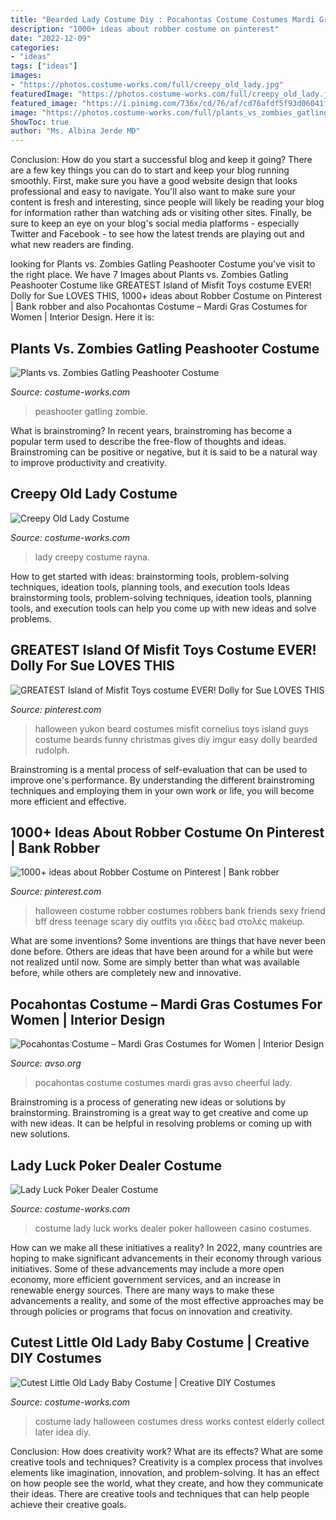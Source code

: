 ```yaml
---
title: "Bearded Lady Costume Diy : Pocahontas Costume Costumes Mardi Gras Avso Cheerful Lady"
description: "1000+ ideas about robber costume on pinterest"
date: "2022-12-09"
categories:
- "ideas"
tags: ["ideas"]
images:
- "https://photos.costume-works.com/full/creepy_old_lady.jpg"
featuredImage: "https://photos.costume-works.com/full/creepy_old_lady.jpg"
featured_image: "https://i.pinimg.com/736x/cd/76/af/cd76afdf5f93d06041f4b55b510d23fd--halloween--halloween-outfits.jpg"
image: "https://photos.costume-works.com/full/plants_vs_zombies_gatling_peashooter2.jpg"
ShowToc: true
author: "Ms. Albina Jerde MD"
---
```



Conclusion: How do you start a successful blog and keep it going?
There are a few key things you can do to start and keep your blog running smoothly. First, make sure you have a good website design that looks professional and easy to navigate. You'll also want to make sure your content is fresh and interesting, since people will likely be reading your blog for information rather than watching ads or visiting other sites. Finally, be sure to keep an eye on your blog's social media platforms - especially Twitter and Facebook - to see how the latest trends are playing out and what new readers are finding.

	

		
looking for Plants vs. Zombies Gatling Peashooter Costume you've visit to the right place. We have 7 Images about Plants vs. Zombies Gatling Peashooter Costume like GREATEST Island of Misfit Toys costume EVER! Dolly for Sue LOVES THIS, 1000+ ideas about Robber Costume on Pinterest | Bank robber and also Pocahontas Costume – Mardi Gras Costumes for Women | Interior Design. Here it is:
		
    
## Plants Vs. Zombies Gatling Peashooter Costume

<img loading=lazy src="https://photos.costume-works.com/full/plants_vs_zombies_gatling_peashooter2.jpg" onerror="this.onerror=null;this.src='https://tse4.mm.bing.net/th?id=OIP.XbHiV22biwlrwxLZN4LoJgHaJ4&amp;pid=15.1';" alt="Plants vs. Zombies Gatling Peashooter Costume">

_Source: costume-works.com_

>peashooter gatling zombie. 

	

What is brainstroming?
In recent years, brainstroming has become a popular term used to describe the free-flow of thoughts and ideas. Brainstroming can be positive or negative, but it is said to be a natural way to improve productivity and creativity.

    
## Creepy Old Lady Costume

<img loading=lazy src="https://photos.costume-works.com/full/creepy_old_lady.jpg" onerror="this.onerror=null;this.src='https://tse4.mm.bing.net/th?id=OIP.y_eiFsnDL5SHattJFu_p5AHaJ3&amp;pid=15.1';" alt="Creepy Old Lady Costume">

_Source: costume-works.com_

>lady creepy costume rayna. 

	

How to get started with ideas: brainstorming tools, problem-solving techniques, ideation tools, planning tools, and execution tools
Ideas brainstorming tools, problem-solving techniques, ideation tools, planning tools, and execution tools can help you come up with new ideas and solve problems.

    
## GREATEST Island Of Misfit Toys Costume EVER! Dolly For Sue LOVES THIS

<img loading=lazy src="https://i.pinimg.com/736x/15/2e/a7/152ea70ee3463ab7e98acb71b82215de--funny-christmas-costumes-halloween-costumes-for-guys.jpg" onerror="this.onerror=null;this.src='https://tse3.mm.bing.net/th?id=OIP.fh64NN8fxl3GfkDnzdo9-wHaNK&amp;pid=15.1';" alt="GREATEST Island of Misfit Toys costume EVER! Dolly for Sue LOVES THIS">

_Source: pinterest.com_

>halloween yukon beard costumes misfit cornelius toys island guys costume beards funny christmas gives diy imgur easy dolly bearded rudolph. 

	

Brainstroming is a mental process of self-evaluation that can be used to improve one's performance. By understanding the different brainstroming techniques and employing them in your own work or life, you will become more efficient and effective.

    
## 1000+ Ideas About Robber Costume On Pinterest | Bank Robber

<img loading=lazy src="https://i.pinimg.com/736x/cd/76/af/cd76afdf5f93d06041f4b55b510d23fd--halloween--halloween-outfits.jpg" onerror="this.onerror=null;this.src='https://tse3.mm.bing.net/th?id=OIP.IOfHWj0Rcm6sZEUqHRM4DQAAAA&amp;pid=15.1';" alt="1000+ ideas about Robber Costume on Pinterest | Bank robber">

_Source: pinterest.com_

>halloween costume robber costumes robbers bank friends sexy friend bff dress teenage scary diy outfits για ιδέες bad στολές makeup. 

	

What are some inventions?
Some inventions are things that have never been done before. Others are ideas that have been around for a while but were not realized until now. Some are simply better than what was available before, while others are completely new and innovative.

    
## Pocahontas Costume – Mardi Gras Costumes For Women | Interior Design

<img loading=lazy src="https://www.avso.org/wp-content/uploads/files/4/4/7/pocahontas-costume-mardi-gras-costumes-for-women-13-447.jpg" onerror="this.onerror=null;this.src='https://tse1.mm.bing.net/th?id=OIP.zV9DT_gsTEK72KjFOWZqUQHaJQ&amp;pid=15.1';" alt="Pocahontas Costume – Mardi Gras Costumes for Women | Interior Design">

_Source: avso.org_

>pocahontas costume costumes mardi gras avso cheerful lady. 

	

Brainstroming is a process of generating new ideas or solutions by brainstorming. Brainstroming is a great way to get creative and come up with new ideas. It can be helpful in resolving problems or coming up with new solutions.

    
## Lady Luck Poker Dealer Costume

<img loading=lazy src="https://photos.costume-works.com/full/lady_luck.jpg" onerror="this.onerror=null;this.src='https://tse2.mm.bing.net/th?id=OIP.nZ8xq-gmJnAgg-v_frNrLwHaJ4&amp;pid=15.1';" alt="Lady Luck Poker Dealer Costume">

_Source: costume-works.com_

>costume lady luck works dealer poker halloween casino costumes. 

	

How can we make all these initiatives a reality?
In 2022, many countries are hoping to make significant advancements in their economy through various initiatives. Some of these advancements may include a more open economy, more efficient government services, and an increase in renewable energy sources. There are many ways to make these advancements a reality, and some of the most effective approaches may be through policies or programs that focus on innovation and creativity.

    
## Cutest Little Old Lady Baby Costume | Creative DIY Costumes

<img loading=lazy src="https://photos.costume-works.com/full/little_old_lady_baby.jpg" onerror="this.onerror=null;this.src='https://tse2.mm.bing.net/th?id=OIP.tp6ymgP9NN4RQ7VaUrCfswAAAA&amp;pid=15.1';" alt="Cutest Little Old Lady Baby Costume | Creative DIY Costumes">

_Source: costume-works.com_

>costume lady halloween costumes dress works contest elderly collect later idea diy. 

	

Conclusion: How does creativity work? What are its effects? What are some creative tools and techniques?
Creativity is a complex process that involves elements like imagination, innovation, and problem-solving. It has an effect on how people see the world, what they create, and how they communicate their ideas. There are creative tools and techniques that can help people achieve their creative goals.


